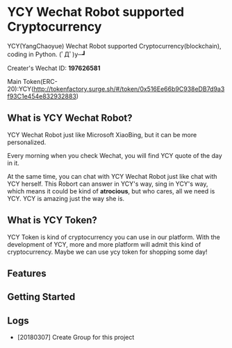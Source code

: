 # YCY Wechat Robot supported Cryptocurrency
YCY(YangChaoyue) Wechat Robot supported Cryptocurrency(blockchain), coding in Python. (ﾟДﾟ)y─┛

Creater's Wechat ID: **197626581**

Main Token(ERC-20):YCY(http://tokenfactory.surge.sh/#/token/0x516Ee66b9C938eDB7d9a3f93C1e454e832932883)

## What is YCY Wechat Robot?

YCY Wechat Robot just like Microsoft XiaoBing, but it can be more personalized.

Every morning when you check Wechat, you will find YCY quote of the day in it. 

At the same time, you can chat with YCY Wechat Robot just like chat with YCY herself. This Robort can answer in YCY's way, sing in YCY's way, which means it could be kind of **atrocious**, but who cares, all we need is YCY. YCY is amazing just the way she is.

## What is YCY Token?

YCY Token is kind of cryptocurrency you can use in our platform. With the development of YCY, more and more platform will admit this kind of cryptocurrency. Maybe we can use ycy token for shopping some day!

## Features

## Getting Started

## Logs

- [20180307] Create Group for this project
